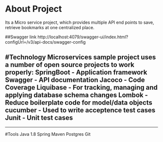 # About Project
 Its a Micro service project, which provides multiple API end points to save, retrieve bookmarks at one centralized place.
 
##Swagger link 
http://localhost:4079/swagger-ui/index.html?configUrl=/v3/api-docs/swagger-config

#Technology
Microservices sample project uses a number of open source projects to work properly:
SpringBoot - Application framework
Swagger - API documentation
Jacoco - Code Coverage
Liquibase - For tracking, managing and applying database schema changes
Lombok - Reduce boilerplate code for model/data objects
cucumber - Used to write acceptence test cases
Junit - Unit test cases
------
-----

#Tools 
Java 1.8
Spring 
Maven
Postgres
Git